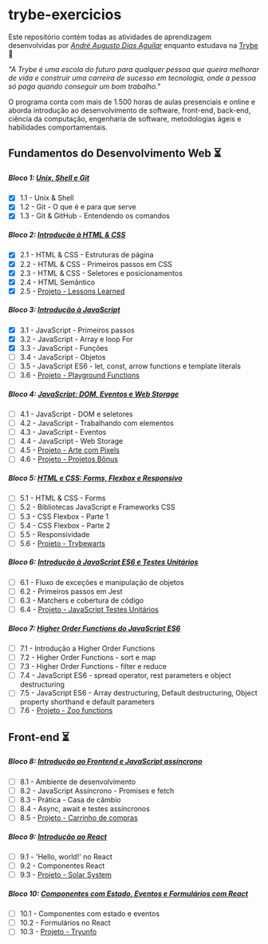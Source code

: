 # trybe-exercicios

Este repositório contém todas as atividades de aprendizagem desenvolvidas por _[André Augusto Dias Aguilar](https://www.linkedin.com/in/deguilar/)_ enquanto estudava na [Trybe](https://www.betrybe.com/) :rocket:

_"A Trybe é uma escola do futuro para qualquer pessoa que queira melhorar de vida e construir uma carreira de sucesso em tecnologia, onde a pessoa só paga quando conseguir um bom trabalho."_

O programa conta com mais de 1.500 horas de aulas presenciais e online e aborda introdução ao desenvolvimento de software, front-end, back-end, ciência da computação, engenharia de software, metodologias ágeis e habilidades comportamentais.

## Fundamentos do Desenvolvimento Web :hourglass_flowing_sand:

##### Bloco 1: [Unix, Shell e Git](https://github.com/deguilar/exercicios-trybe/tree/main/01-fundamentos/bloco-01-unix-shell-e-git)
- [x] 1.1 - Unix & Shell
- [x] 1.2 - Git - O que é e para que serve
- [x] 1.3 - Git & GitHub - Entendendo os comandos

##### Bloco 2: [Introdução à HTML & CSS](https://github.com/deguilar/exercicios-trybe/tree/main/01-fundamentos/bloco-02-introducao-a-html-e-css)
- [x] 2.1 - HTML & CSS - Estruturas de página
- [x] 2.2 - HTML & CSS - Primeiros passos em CSS
- [x] 2.3 - HTML & CSS - Seletores e posicionamentos
- [x] 2.4 - HTML Semântico
- [x] 2.5 - [Projeto - Lessons Learned](https://github.com/deguilar/exercicios-trybe/tree/main/01-fundamentos/bloco-02-introducao-a-html-e-css/dia-05-projeto-lessons-learned)

##### Bloco 3: [Introdução à JavaScript](https://github.com/deguilar/exercicios-trybe/tree/main/01-fundamentos/bloco-03-introducao-a-javascript)
- [x] 3.1 - JavaScript - Primeiros passos
- [x] 3.2 - JavaScript - Array e loop For
- [x] 3.3 - JavaScript - Funções
- [ ] 3.4 - JavaScript - Objetos
- [ ] 3.5 - JavaScript ES6 - let, const, arrow functions e template literals
- [ ] 3.6 - [Projeto - Playground Functions](https://github.com/deguilar/exercicios-trybe/tree/main/01-fundamentos/bloco-03-introducao-a-javascript/dia-06-playgroung-functions)

##### Bloco 4: [JavaScript: DOM, Eventos e Web Storage](https://github.com/deguilar/exercicios-trybe/tree/main/01-fundamentos/bloco-04-javascript-dom-eventos-e-web-storage)
- [ ] 4.1 - JavaScript - DOM e seletores
- [ ] 4.2 - JavaScript - Trabalhando com elementos
- [ ] 4.3 - JavaScript - Eventos
- [ ] 4.4 - JavaScript - Web Storage
- [ ] 4.5 - [Projeto - Arte com Pixels](https://github.com/deguilar/exercicios-trybe/tree/main/01-fundamentos/bloco-04-javascript-dom-eventos-e-web-storage/dia-05-arte-com-pixels)
- [ ] 4.6 - [Projeto - Projetos Bônus](https://github.com/deguilar/exercicios-trybe/tree/main/01-fundamentos/bloco-04-javascript-dom-eventos-e-web-storage/dia-06-projetos-bonus)

##### Bloco 5: [HTML e CSS: Forms, Flexbox e Responsivo](https://github.com/deguilar/exercicios-trybe/tree/main/01-fundamentos/bloco-05-html-e-css-forms-flexbox-e-responsivo)
- [ ] 5.1 - HTML & CSS - Forms
- [ ] 5.2 - Bibliotecas JavaScript e Frameworks CSS
- [ ] 5.3 - CSS Flexbox - Parte 1
- [ ] 5.4 - CSS Flexbox - Parte 2
- [ ] 5.5 - Responsividade
- [ ] 5.6 - [Projeto - Trybewarts](https://github.com/deguilar/exercicios-trybe/tree/main/01-fundamentos/bloco-05-html-e-css-forms-flexbox-e-responsivo/dia-06-projeto-trybewarts)

##### Bloco 6: [Introdução à JavaScript ES6 e Testes Unitários](https://github.com/deguilar/exercicios-trybe/tree/main/01-fundamentos/bloco-06-introducao-a-javascript-es6-e-testes-unitarios)
- [ ] 6.1 - Fluxo de exceções e manipulação de objetos
- [ ] 6.2 - Primeiros passos em Jest
- [ ] 6.3 - Matchers e cobertura de código
- [ ] 6.4 - [Projeto - JavaScript Testes Unitários](https://github.com/deguilar/exercicios-trybe/tree/main/01-fundamentos/bloco-06-introducao-a-javascript-es6-e-testes-unitarios/dia-04-projeto-javascript-testes-unitarios)

##### Bloco 7: [Higher Order Functions do JavaScript ES6](https://github.com/deguilar/exercicios-trybe/tree/main/01-fundamentos/bloco-07-higher-order-functions-do-javascript-es6)
- [ ] 7.1 - Introdução a Higher Order Functions
- [ ] 7.2 - Higher Order Functions - sort e map
- [ ] 7.3 - Higher Order Functions - filter e reduce
- [ ] 7.4 - JavaScript ES6 - spread operator, rest parameters e object destructuring
- [ ] 7.5 - JavaScript ES6 - Array destructuring, Default destructuring, Object property shorthand e default parameters
- [ ] 7.6 - [Projeto - Zoo functions](https://github.com/deguilar/exercicios-trybe/tree/main/01-fundamentos/bloco-07-higher-order-functions-do-javascript-es6/dia-06-projeto-zoo-functions)

## Front-end :hourglass_flowing_sand:

##### Bloco 8: [Introdução ao Frontend e JavaScript assíncrono](https://github.com/deguilar/exercicios-trybe/tree/main/02-front-end/bloco-08-introducao-ao-front-end-e-javascript-assincrono)
- [ ] 8.1 - Ambiente de desenvolvimento
- [ ] 8.2 - JavaScript Assíncrono - Promises e fetch
- [ ] 8.3 - Prática - Casa de câmbio
- [ ] 8.4 - Async, await e testes assíncronos
- [ ] 8.5 - [Projeto - Carrinho de compras](https://github.com/deguilar/exercicios-trybe/tree/main/02-front-end/bloco-08-introducao-ao-front-end-e-javascript-assincrono/dia-05-projeto-carrinho-de-compras)

##### Bloco 9: [Introdução ao React](https://github.com/deguilar/exercicios-trybe/tree/main/02-front-end/bloco-09-introducao-ao-react)
- [ ] 9.1 - 'Hello, world!' no React
- [ ] 9.2 - Componentes React
- [ ] 9.3 - [Projeto - Solar System](https://github.com/deguilar/exercicios-trybe/tree/main/02-front-end/bloco-09-introducao-ao-react/dia-03-projeto-solar-system)

##### Bloco 10: [Componentes com Estado, Eventos e Formulários com React](https://github.com/deguilar/exercicios-trybe/tree/main/02-front-end/bloco-10-componentes-com-estado-eventos-e-formularios-com-react)
- [ ] 10.1 - Componentes com estado e eventos
- [ ] 10.2 - Formulários no React
- [ ] 10.3 - [Projeto - Tryunfo](https://github.com/deguilar/exercicios-trybe/tree/main/02-front-end/bloco-10-componentes-com-estado-eventos-e-formularios-com-react/dia-03-projeto-tryunfo)
